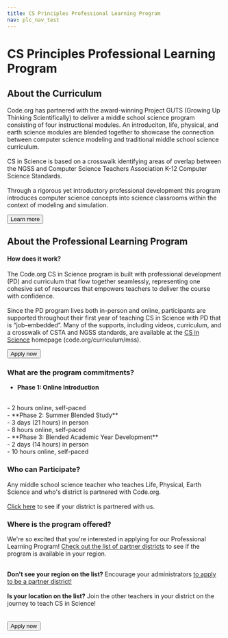 ```yaml
---
title: CS Principles Professional Learning Program
nav: plc_nav_test
---
```

# CS Principles Professional Learning Program #

## About the Curriculum

Code.org has partnered with the award-winning Project GUTS (Growing Up Thinking Scientifically) to deliver a middle school science program consisting of four instructional modules. An introduciton, life, physical, and earth science modules are blended together to showcase the connection between computer science modeling and traditional middle school science curriculum.
<br/>
<br/>
CS in Science is based on a crosswalk identifying areas of overlap between the NGSS and Computer Science Teachers Association K-12 Computer Science Standards.
<br/>
<br/>
Through a rigorous yet introductory professional development this program introduces computer science concepts into science classrooms within the context of modeling and simulation. 

[<button>Learn more</button>](https://code.org/curriculum/science#videos)

## <a name="about"></a>About the Professional Learning Program
 
 
#### <a name="components"></a>How does it work?
The Code.org CS in Science program is built with professional development (PD) and curriculum that flow together seamlessly, representing one cohesive set of resources that empowers teachers to deliver the course with confidence. 
<br/>
<br/>
Since the PD program lives both in-person and online, participants are supported throughout their first year of teaching CS in Science with PD that is “job-embedded”. Many of the supports, including videos, curriculum, and a crosswalk of CSTA and NGSS standards, are available at the [CS in Science](code.org/curriculum/mss) homepage (code.org/curriculum/mss).


[<button>Apply now</button>](/educate/plc/csp/application)

### <a name="commitments"></a>What are the program commitments?

- **Phase 1: Online Introduction**
<br/>
	- 2 hours online, self-paced
<br/>
- **Phase 2: Summer Blended Study**
<br/>
	- 3 days (21 hours) in person
<br/>
	- 8 hours online, self-paced
<br/>
- **Phase 3: Blended Academic Year Development**
<br/>
	- 2 days (14 hours) in person
<br/>
	- 10 hours online, self-paced

### <a name="participate"></a>Who can Participate?

Any middle school science teacher who teaches Life, Physical, Earth Science and who's district is partnered with Code.org.
<br/>
<br/>
[Click here](https://code.org/educate/partner-districts) to see if your district is partnered with us. 



### <a name="locations"></a>Where is the program offered?
We're so excited that you're interested in applying for our Professional Learning Program! [Check out the list of partner districts](https://docs.google.com/spreadsheets/d/1BDzs4k6nbZ87KdRZE62gqO_VpBC1yRSRbolWejGtDnU/edit#gid=0) to see if the program is available in your region.
<br><br> 

**Don't see your region on the list?** Encourage your administrators [to apply to be a partner district!](https://code.org/educate/districts)
<br><br>
**Is your location on the list?** Join the other teachers in your district on the journey to teach CS in Science! 
<br><br>
<br>
[<button>Apply now</button>](/educate/plc/csp/application)